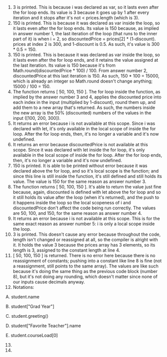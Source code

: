 1. 3 is printed. This is because i was declared as var, so it lasts even after the for loop ends. Its value is 3 because it goes up by 1 after every iteration and it stops after it's not < prices.length (which is 3).
2. 150 is printed. This is because it was declared as var inside the loop, so it lasts even after the for loop ends. Its value is 150 because, as implied in answer number 1, the last iteration of the loop (that runs to the inner part of it) is when i = 2, so discountedPrice = prices[2] * (1-discount). prices at index 2 is 300, and 1-discount is 0.5. As such, it's value is 300 * 0.5 = 150.
3. 150 is printed. This is because it was declared as var inside the loop, so it lasts even after the for loop ends, and it retains the value assigned at the last iteration. Its value is 150 because it's from Math.round(discountedPrice * 100) / 100. From answer number 2, discountedPrice at this last iteration is 150. As such, 150 * 100 = 15000, which is already an integer so Math.round doesn't change anything; 15000 / 100 = 150.
4. The function returns [ 50, 100, 150 ]. The for loop inside the function, as implied by the answer number 3 and 4, applies the discounted price into each index in the input (multiplied by 1-discount), round them up, and add them to a new array that's returned. As such, the numbers inside the new array is the 50% (discounted) numbers of the values in the input ([100, 200, 300]).
5. It returns an error because i is not available at this scope. Since i was declared with let, it's only available in the local scope of inside the for loop. After the for loop ends, then, it's no longer a variable and it's now undefined.
6.  It returns an error because discountedPrice is not available at this scope. Since it was declared with let inside the for loop, it's only available in the local scope of inside the for loop. After the for loop ends, then, it's no longer a variable and it's now undefined.
7.  150 is printed. It is able to be printed without error because it was declared above the for loop, and so it's local scope is the function; and since this line is still inside the function, it's still defined and still holds its value. The value is 150 for the same reason as answer number 3.
8.  The function returns [ 50, 100, 150 ]. It's able to return the value just fine because, again, discounted is defined with let above the for loop and so it still holds its value after the loop (when it's returned), and the push to it happens inside the loop so the local scopeness of i and discountedPrice don't affect the code being run correctly. The values are 50, 100, and 150, for the same reason as answer number 4.
9.  It returns an error because i is not available at this scope. This is for the same exact reason as answer number 5: i is only a local scope inside the loop.
10.  3 is printed. This doesn't cause any error because throughout the code, length isn't changed or reassigned at all, so the compiler is alright with it. It holds the value 3 because the prices array has 3 elements, so its length is 3, assigned to the constant length at line 4.
11.  [ 50, 100, 150 ] is returned. There is no error here because there is no reassignment of constants; pushing into a constant like line 8 is fine (not a reassignment, still points to the same array). The values are like such because it's doing the same thing as the previous code block (number 8), but it's not doing any rounding, which doesn't matter since none of our inputs cause decimals anyway.
12.  Notations:

A. student.name

B. student["Grad Year"]

C. student.greeting()

D. student["Favorite Teacher"].name

E. student.courseLoad[0]

13. 
14. 
